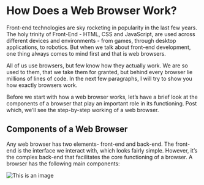 # How Does a Web Browser Work?

Front-end technologies are sky rocketing in popularity in the last few years. The holy trinity of Front-End - HTML, CSS and JavaScript, are used across different devices and environments - from games, through desktop applications, to robotics. But when we talk about front-end development, one thing always comes to mind first and that is web browsers.

All of us use browsers, but few know how they actually work. We are so used to them, that we take them for granted, but behind every browser lie millions of lines of code. In the next few paragraphs, I will try to show you how exactly browsers work.

Before we start with how a web browser works, let’s have a brief look at the components of a browser that play an important role in its functioning. Post which, we’ll see the step-by-step working of a web browser.

## Components of a Web Browser

Any web browser has two elements- front-end and back-end. The front-end is the interface we interact with, which looks fairly simple. However, it’s the complex back-end that facilitates the core functioning of a browser. A browser has the following main components:

![This is an image](p3-pratik-sumithalder\Week-1\assets\Browser-Working.png)